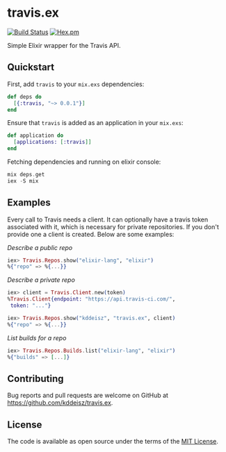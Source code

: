 # travis.ex

[![Build Status](https://travis-ci.com/kddeisz/travis.ex.svg?branch=master)](https://travis-ci.com/kddeisz/travis.ex)
[![Hex.pm](https://img.shields.io/hexpm/v/travis.svg)](https://hex.pm/packages/travis)

Simple Elixir wrapper for the Travis API.

## Quickstart

First, add `travis` to your `mix.exs` dependencies:

```elixir
def deps do
  [{:travis, "~> 0.0.1"}]
end
```

Ensure that `travis` is added as an application in your `mix.exs`:

```elixir
def application do
  [applications: [:travis]]
end
```

Fetching dependencies and running on elixir console:

```elixir
mix deps.get
iex -S mix
```

## Examples

Every call to Travis needs a client. It can optionally have a travis token associated with it, which is necessary for
private repositories. If you don't provide one a client is created. Below are some examples:

*Describe a public repo*

```elixir
iex> Travis.Repos.show("elixir-lang", "elixir")
%{"repo" => %{...}}
```

*Describe a private repo*

```elixir
iex> client = Travis.Client.new(token)
%Travis.Client{endpoint: "https://api.travis-ci.com/",
 token: "..."}

iex> Travis.Repos.show("kddeisz", "travis.ex", client)
%{"repo" => %{...}}
```

*List builds for a repo*

```elixir
iex> Travis.Repos.Builds.list("elixir-lang", "elixir")
%{"builds" => [...]}
```

## Contributing

Bug reports and pull requests are welcome on GitHub at https://github.com/kddeisz/travis.ex.

## License

The code is available as open source under the terms of the [MIT License](https://opensource.org/licenses/MIT).
